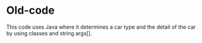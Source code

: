# Old-code
This code uses Java where it determines a car type and the detail of the car by using classes and string args[].
